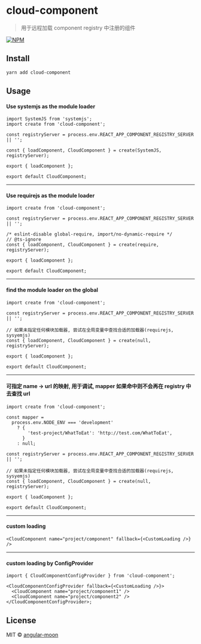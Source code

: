 # cloud-component

> 用于远程加载 component registry 中注册的组件

[![NPM](https://img.shields.io/npm/v/cloud-component.svg)](https://www.npmjs.com/package/cloud-component)

## Install

```bash
yarn add cloud-component
```

## Usage

#### Use systemjs as the module loader

```tsx
import SystemJS from 'systemjs';
import create from 'cloud-component';

const registryServer = process.env.REACT_APP_COMPONENT_REGISTRY_SERVER || '';

const { loadComponent, CloudComponent } = create(SystemJS, registryServer);

export { loadComponent };

export default CloudComponent;
```

---

#### Use requirejs as the module loader

```tsx
import create from 'cloud-component';

const registryServer = process.env.REACT_APP_COMPONENT_REGISTRY_SERVER || '';

/* eslint-disable global-require, import/no-dynamic-require */
// @ts-ignore
const { loadComponent, CloudComponent } = create(require, registryServer);

export { loadComponent };

export default CloudComponent;
```

---

#### find the module loader on the global

```tsx
import create from 'cloud-component';

const registryServer = process.env.REACT_APP_COMPONENT_REGISTRY_SERVER || '';

// 如果未指定任何模块加载器, 尝试在全局变量中查找合适的加载器(requirejs, sysyemjs)
const { loadComponent, CloudComponent } = create(null, registryServer);

export { loadComponent };

export default CloudComponent;
```

---

#### 可指定 name -> url 的映射, 用于调试, mapper 如果命中则不会再在 registry 中去查找 url

```tsx
import create from 'cloud-component';

const mapper =
  process.env.NODE_ENV === 'development'
    ? {
        'test-project/WhatToEat': 'http://test.com/WhatToEat',
      }
    : null;

const registryServer = process.env.REACT_APP_COMPONENT_REGISTRY_SERVER || '';

// 如果未指定任何模块加载器, 尝试在全局变量中查找合适的加载器(requirejs, sysyemjs)
const { loadComponent, CloudComponent } = create(null, registryServer);

export { loadComponent };

export default CloudComponent;
```

---

#### custom loading

```tsx
<CloudComponent name="project/component" fallback={<CustomLoading />} />
```

---

#### custom loading by ConfigProvider

```tsx
import { CloudComponentConfigProvider } from 'cloud-component';

<CloudComponentConfigProvider fallback={<CustomLoading />}>
  <CloudComponent name="project/component1" />
  <CloudComponent name="project/component2" />
</CloudComponentConfigProvider>;
```

## License

MIT © [angular-moon](https://github.com/angular-moon)
